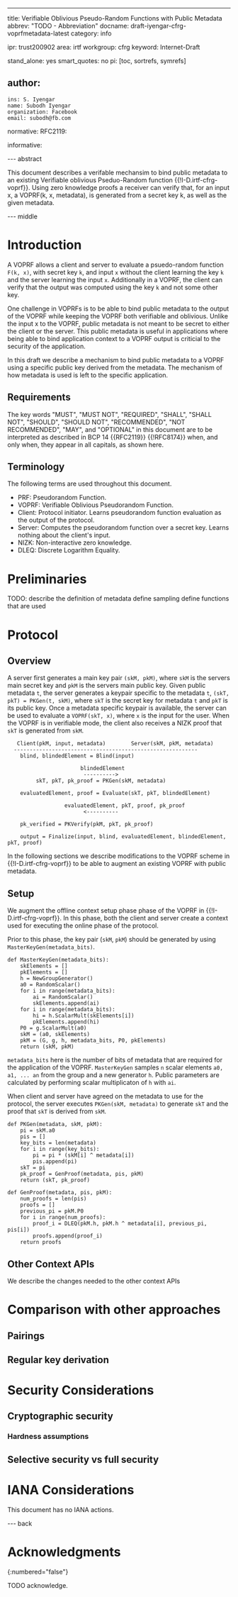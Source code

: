 ---
title: Verifiable Oblivious Pseudo-Random Functions with Public Metadata
abbrev: "TODO - Abbreviation"
docname: draft-iyengar-cfrg-voprfmetadata-latest
category: info

ipr: trust200902
area: irtf
workgroup: cfrg
keyword: Internet-Draft

stand_alone: yes
smart_quotes: no
pi: [toc, sortrefs, symrefs]

author:
 -
    ins: S. Iyengar
    name: Subodh Iyengar
    organization: Facebook
    email: subodh@fb.com

normative:
  RFC2119:

informative:



--- abstract

This document describes a verifable mechansim to bind public metadata to an
existing Verifiable oblivious Pseduo-Random function {{!I-D.irtf-cfrg-voprf}}.
Using zero knowledge proofs a receiver can verify that, for an input x, a
VOPRF(k, x, metadata), is generated from a secret key k, as well as the given
metadata.

--- middle

# Introduction

A VOPRF allows a client and server to evaluate a psuedo-random function
`F(k, x)`, with secret key `k`, and input `x` without the client learning the
key `k` and the server learning the input `x`.  Additionally in a VOPRF, the
client can verify that the output was computed using the key `k` and not some
other key.

One challenge in VOPRFs is to be able to bind public metadata to the output
of the VOPRF while keeping the VOPRF both verifiable and oblivious.
Unlike the input x to the VOPRF, public metadata is not meant
to be secret to either the client or the server.  This public metadata is
useful in applications where being able to bind application context to a VOPRF
output is criticial to the security of the application.

In this draft we describe a mechanism to bind public metadata to a VOPRF using
a specific public key derived from the metadata.  The mechanism of how metadata
is used is left to the specific application.

## Requirements

The key words "MUST", "MUST NOT", "REQUIRED", "SHALL", "SHALL NOT", "SHOULD",
"SHOULD NOT", "RECOMMENDED", "NOT RECOMMENDED", "MAY", and "OPTIONAL" in this
document are to be interpreted as described in BCP 14 {{RFC2119}} {{!RFC8174}}
when, and only when, they appear in all capitals, as shown here.

## Terminology
The following terms are used throughout this document.

- PRF: Pseudorandom Function.
- VOPRF: Verifiable Oblivious Pseudorandom Function.
- Client: Protocol initiator. Learns pseudorandom function evaluation as
  the output of the protocol.
- Server: Computes the pseudorandom function over a secret key. Learns
  nothing about the client's input.
- NIZK: Non-interactive zero knowledge.
- DLEQ: Discrete Logarithm Equality.

# Preliminaries
TODO: describe the definition of metadata
define sampling
define functions that are used

# Protocol
## Overview
A server first generates a main key pair `(skM, pkM)`, where `skM` is the
servers main secret key and `pkM` is the servers main public key.
Given public metadata `t`, the server generates a keypair specific to the
metadata `t`, `(skT, pkT) = PKGen(t, skM)`, where `skT` is the secret key for
metadata `t` and `pkT` is its public key. Once a metadata specific keypair is
available, the server can be used to evaluate a `VOPRF(skT, x)`, where `x` is
the input for the user.  When the VOPRF is in verifiable mode, the client also
receives a NIZK proof that `skT` is generated from `skM`.

~~~
   Client(pkM, input, metadata)        Server(skM, pkM, metadata)
  ----------------------------------------------------------
    blind, blindedElement = Blind(input)

                       blindedElement
                        ---------->
         skT, pkT, pk_proof = PKGen(skM, metadata)

    evaluatedElement, proof = Evaluate(skT, pkT, blindedElement)

                  evaluatedElement, pkT, proof, pk_proof
                        <----------

    pk_verified = PKVerify(pkM, pkT, pk_proof)

    output = Finalize(input, blind, evaluatedElement, blindedElement, pkT, proof)
~~~

In the following sections we describe modifications to the VOPRF scheme in
{{!I-D.irtf-cfrg-voprf}} to be able to augment an existing VOPRF with public
metadata.

## Setup
We augment the offline context setup phase phase of the VOPRF in
{{!I-D.irtf-cfrg-voprf}}. In this phase, both the client and server create a
context used for executing the online phase of the protocol.

Prior to this phase, the key pair
(`skM`, `pkM`) should be generated by using `MasterKeyGen(metadata_bits)`.

~~~
def MasterKeyGen(metadata_bits):
    skElements = []
    pkElements = []
    h = NewGroupGenerator()
    a0 = RandomScalar()
    for i in range(metadata_bits):
        ai = RandomScalar()
        skElements.append(ai)
    for i in range(metadata_bits):
        hi = h.ScalarMult(skElements[i])
        pkElements.append(hi)
    P0 = g.ScalarMult(a0)
    skM = (a0, skElements)
    pkM = (G, g, h, metadata_bits, P0, pkElements)
    return (skM, pkM)
~~~

`metadata_bits` here is the number of bits of metadata that are required for
the application of the VOPRF.  `MasterKeyGen` samples `n` scalar elements
`a0, a1, ... an` from the group and a new generator `h`.  Public parameters
are calculated by performing scalar multiplicaton of `h` with `ai`.

When client and server have agreed on the metadata to use for the protocol,
the server executes `PKGen(skM, metadata)` to generate `skT` and the proof
that `skT` is derived from `skM`.

~~~
def PKGen(metadata, skM, pkM):
    pi = skM.a0
    pis = []
    key_bits = len(metadata)
    for i in range(key_bits):
        pi = pi * (skM[i] ^ metadata[i])
        pis.append(pi)
    skT = pi
    pk_proof = GenProof(metadata, pis, pkM)
    return (skT, pk_proof)

def GenProof(metadata, pis, pkM):
    num_proofs = len(pis)
    proofs = []
    previous_pi = pkM.P0
    for i in range(num_proofs):
        proof_i = DLEQ(pkM.h, pkM.h ^ metadata[i], previous_pi, pis[i])
        proofs.append(proof_i)
    return proofs
~~~

## Other Context APIs
We describe the changes needed to the other context APIs

# Comparison with other approaches

## Pairings

## Regular key derivation

# Security Considerations

## Cryptographic security

### Hardness assumptions



## Selective security vs full security


# IANA Considerations

This document has no IANA actions.

--- back

# Acknowledgments
{:numbered="false"}

TODO acknowledge.
